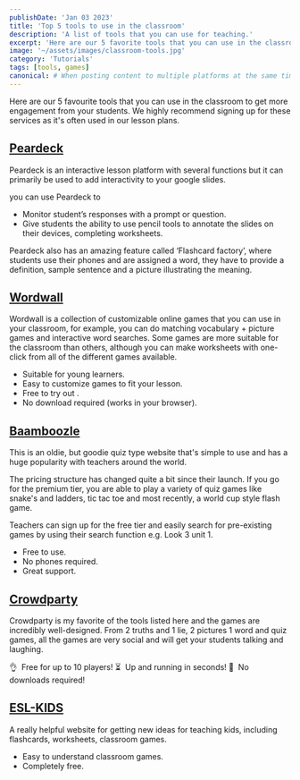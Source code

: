 ```yaml
---
publishDate: 'Jan 03 2023'
title: 'Top 5 tools to use in the classroom'
description: 'A list of tools that you can use for teaching.'
excerpt: 'Here are our 5 favorite tools that you can use in the classroom to get more engagement from your students.'
image: '~/assets/images/classroom-tools.jpg'
category: 'Tutorials'
tags: [tools, games]
canonical: # When posting content to multiple platforms at the same time (such as this website and Medium) and want to specify the ultimate authority. Remove it to automatically generate canonical
---
```


Here are our 5 favourite tools that you can use in the classroom to get more engagement from your students. We highly recommend signing up for these services as it's often used in our lesson plans.

## [Peardeck](https://www.peardeck.com/google-slides)

Peardeck is an interactive lesson platform with several functions but it can primarily be used to add interactivity to your google slides.

you can use Peardeck to

- Monitor student’s responses with a prompt or question.
- Give students the ability to use pencil tools to annotate the slides on their devices, completing worksheets.

Peardeck also has an amazing feature called ‘Flashcard factory’, where students use their phones and are assigned a word, they have to provide a definition, sample sentence and a picture illustrating the meaning.

## [Wordwall](https://wordwall.net/)

Wordwall is a collection of customizable online games that you can use in your classroom, for example, you can do matching vocabulary + picture games and interactive word searches. Some games are more suitable for the classroom than others, although you can make worksheets with one-click from all of the different games available.

- Suitable for young learners.
- Easy to customize games to fit your lesson.
- Free to try out .
- No download required (works in your browser).

## [Baamboozle](https://www.baamboozle.com/)

This is an oldie, but goodie quiz type website that's simple to use and has a huge popularity with teachers around the world.

The pricing structure has changed quite a bit since their launch. If you go for the premium tier, you are able to play a variety of quiz games like snake's and ladders, tic tac toe and most recently, a world cup style flash game.

Teachers can sign up for the free tier and easily search for pre-existing games by using their search function e.g. Look 3 unit 1.

- Free to use.
- No phones required.
- Great support.

## [Crowdparty](https://crowdparty.app/)

Crowdparty is my favorite of the tools listed here and the games are incredibly well-designed. From 2 truths and 1 lie, 2 pictures 1 word and quiz games, all the games are very social and will get your students talking and laughing.

👌  Free for up to 10 players!
⏳  Up and running in seconds!
🥳  No downloads required!

## [ESL-KIDS](https://esl-kids.com/eslgames/eslgames.html)

A really helpful website for getting new ideas for teaching kids, including flashcards, worksheets, classroom games.

- Easy to understand classroom games.
- Completely free.
